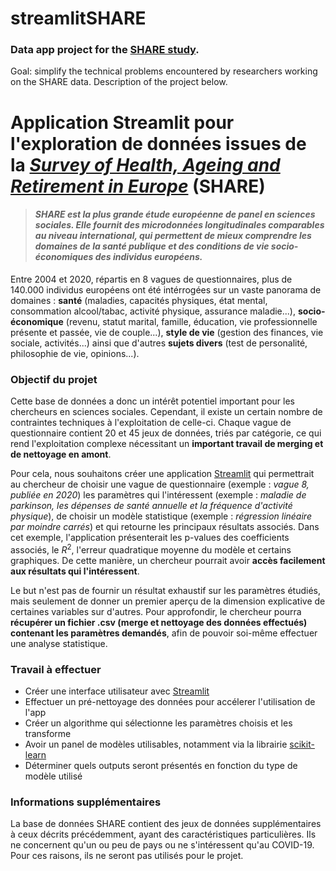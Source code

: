 # streamlitSHARE

### Data app project for the [SHARE study](https://share-eric.eu).

Goal: simplify the technical problems encountered by researchers working on the SHARE data. Description of the project below.


# Application Streamlit pour l'exploration de données issues de la *[Survey of Health, Ageing and Retirement in Europe](http://www.share-project.org/home0.html)* (SHARE)

> #### ***SHARE** est la plus grande étude européenne de panel en sciences sociales. Elle fournit des microdonnées longitudinales comparables au niveau international, qui permettent de mieux comprendre les domaines de la santé publique et des conditions de vie socio-économiques des individus européens.*

Entre 2004 et 2020, répartis en 8 vagues de questionnaires, plus de 140.000 individus européens ont été intérrogées sur un vaste panorama de domaines : **santé** (maladies, capacités physiques, état mental, consommation alcool/tabac, activité physique, assurance maladie...), **socio-économique** (revenu, statut marital, famille, éducation, vie professionnelle présente et passée, vie de couple...), **style de vie** (gestion des finances, vie sociale, activités...) ainsi que d'autres **sujets divers** (test de personalité, philosophie de vie, opinions...).

### Objectif du projet

Cette base de données a donc un intérêt potentiel important pour les chercheurs en sciences sociales. Cependant, il existe un certain nombre de contraintes techniques à l'exploitation de celle-ci. Chaque vague de questionnaire contient 20 et 45 jeux de données, triés par catégorie, ce qui rend l'exploitation complexe nécessitant un **important travail de merging et de nettoyage en amont**.

Pour cela, nous souhaitons créer une application [Streamlit](https://streamlit.io) qui permettrait au chercheur de choisir une vague de questionnaire (exemple : *vague 8, publiée en 2020*) les paramètres qui l'intéressent (exemple : *maladie de parkinson, les dépenses de santé annuelle et la fréquence d'activité physique*), de choisir un modèle statistique (exemple : *régression linéaire par moindre carrés*) et qui retourne les principaux résultats associés. Dans cet exemple, l'application présenterait les p-values des coefficients associés, le $R^2$, l'erreur quadratique moyenne du modèle et certains graphiques. De cette manière, un chercheur pourrait avoir **accès facilement aux résultats qui l'intéressent**.

Le but n'est pas de fournir un résultat exhaustif sur les paramètres étudiés, mais seulement de donner un premier aperçu de la dimension explicative de certaines variables sur d'autres. Pour approfondir, le chercheur pourra **récupérer un fichier .csv (merge et nettoyage des données effectués) contenant les paramètres demandés**, afin de pouvoir soi-même effectuer une analyse statistique. 

### Travail à effectuer 
- Créer une interface utilisateur avec [Streamlit](https://streamlit.io)
- Effectuer un pré-nettoyage des données pour accélerer l'utilisation de l'app
- Créer un algorithme qui sélectionne les paramètres choisis et les transforme
- Avoir un panel de modèles utilisables, notamment via la librairie [scikit-learn](https://scikit-learn.org/stable/index.html)
- Déterminer quels outputs seront présentés en fonction du type de modèle utilisé

### Informations supplémentaires

La base de données SHARE contient des jeux de données supplémentaires à ceux décrits précédemment, ayant des caractéristiques particulières. Ils ne concernent qu'un ou peu de pays ou ne s'intéressent qu'au COVID-19. Pour ces raisons, ils ne seront pas utilisés pour le projet.
